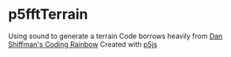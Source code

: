 # p5fftTerrain
Using sound to generate a terrain
Code borrows heavily from [Dan Shiffman's Coding Rainbow](https://www.youtube.com/watch?v=IKB1hWWedMk)
Created with [p5js](https://www.p5js.org)
